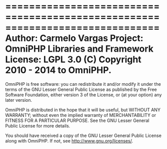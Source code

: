 ==============================================================================
Author: Carmelo Vargas
Project: OmniPHP Libraries and Framework
License: LGPL 3.0
(C) Copyright 2010 - 2014 to OmniPHP.
==============================================================================

OmniPHP is free software: you can redistribute it and/or modify
it under the terms of the GNU Lesser General Public License as 
published by the Free Software Foundation, either version 3 of 
the License, or (at your option) any later version.

OmniPHP is distributed in the hope that it will be useful,
but WITHOUT ANY WARRANTY; without even the implied warranty of
MERCHANTABILITY or FITNESS FOR A PARTICULAR PURPOSE. See the
GNU Lesser General Public License for more details.

You should have received a copy of the GNU Lesser General Public 
License along with OmniPHP.  If not, see <http://www.gnu.org/licenses/>.

